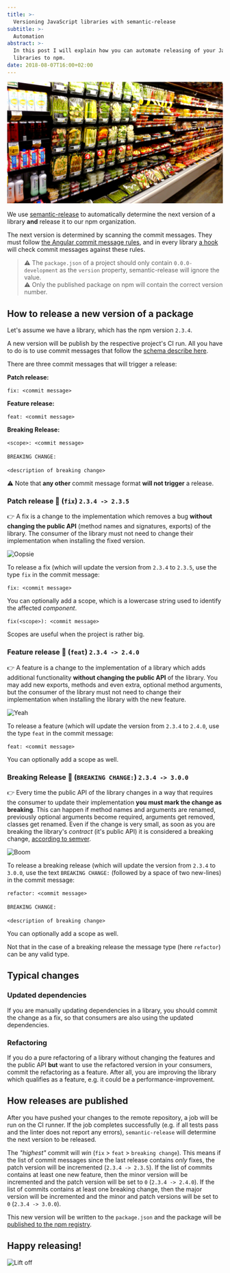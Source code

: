 ```yaml
---
title: >-
  Versioning JavaScript libraries with semantic-release
subtitle: >-
  Automation
abstract: >-
  In this post I will explain how you can automate releasing of your JavaScript
  libraries to npm.
date: 2018-08-07T16:00+02:00
---
```


![Vegetables wrapped in plastic at Safeway's Supermarket Portland](../media/automagically-version-javascript-libraries-with-semantic-release.jpg)

We use [semantic-release](https://github.com/semantic-release/semantic-release)
to automatically determine the next version of a library **and** release it to
our npm organization.

The next version is determined by scanning the commit messages. They must follow
[the Angular commit message rules](https://github.com/semantic-release/semantic-release#commit-message-format),
and in every library [a hook](https://github.com/marionebl/commitlint) will
check commit messages against these rules.

> ⚠️ The `package.json` of a project should only contain `0.0.0-development` as
> the `version` property, semantic-release will ignore the value.  
> ⚠️ Only the published package on npm will contain the correct version number.

## How to release a new version of a package

Let's assume we have a library, which has the npm version `2.3.4`.

A new version will be publish by the respective project's CI run. All you have
to do is to use commit messages that follow the
[schema describe here](https://github.com/semantic-release/semantic-release#commit-message-format).

There are three commit messages that will trigger a release:

**Patch release:**

    fix: <commit message>

**Feature release:**

    feat: <commit message>

**Breaking Release:**

    <scope>: <commit message>

    BREAKING CHANGE:

    <description of breaking change>

⚠️ Note that **any other** commit message format **will not trigger** a release.

### Patch release 🐞 (`fix`) `2.3.4 -> 2.3.5`

👉 A fix is a change to the implementation which removes a bug **without
changing the public API** (method names and signatures, exports) of the library.
The consumer of the library must not need to change their implementation when
installing the fixed version.

![Oopsie](https://media.giphy.com/media/GDnomdqpSHlIs/giphy.gif)

To release a fix (which will update the version from `2.3.4` to `2.3.5`, use the
type `fix` in the commit message:

    fix: <commit message>

You can optionally add a scope, which is a lowercase string used to identify the
affected _component_.

    fix(<scope>): <commit message>

Scopes are useful when the project is rather big.

### Feature release 🚀 (`feat`) `2.3.4 -> 2.4.0`

👉 A feature is a change to the implementation of a library which adds
additional functionality **without changing the public API** of the library. You
may add new exports, methods and even extra, optional method arguments, but the
consumer of the library must not need to change their implementation when
installing the library with the new feature.

![Yeah](https://media.giphy.com/media/9G6FaVKbEUWrK/giphy.gif)

To release a feature (which will update the version from `2.3.4` to `2.4.0`, use
the type `feat` in the commit message:

    feat: <commit message>

You can optionally add a scope as well.

### Breaking Release 🚨 (`BREAKING CHANGE:`) `2.3.4 -> 3.0.0`

👉 Every time the public API of the library changes in a way that requires the
consumer to update their implementation **you must mark the change as
breaking**. This can happen if method names and arguments are renamed,
previously optional arguments become required, arguments get removed, classes
get renamed. Even if the change is very small, as soon as you are breaking the
library's _contract_ (it's public API) it is considered a breaking change,
[according to semver](https://semver.org/#spec-item-8).

![Boom](https://media.giphy.com/media/aEI2mYEPQ4A2Q/giphy.gif)

To release a breaking release (which will update the version from `2.3.4` to
`3.0.0`, use the text `BREAKING CHANGE:` (followed by a space of two new-lines)
in the commit message:

    refactor: <commit message>

    BREAKING CHANGE:

    <description of breaking change>

You can optionally add a scope as well.

Not that in the case of a breaking release the message type (here `refactor`)
can be any valid type.

## Typical changes

### Updated dependencies

If you are manually updating dependencies in a library, you should commit the
change as a fix, so that consumers are also using the updated dependencies.

### Refactoring

If you do a pure refactoring of a library without changing the features and the
public API **but** want to use the refactored version in your consumers, commit
the refactoring as a feature. After all, you are improving the library which
qualifies as a feature, e.g. it could be a performance-improvement.

## How releases are published

After you have pushed your changes to the remote repository, a job will be run
on the CI runner. If the job completes successfully (e.g. if all tests pass and
the linter does not report any errors), `semantic-release` will determine the
next version to be released.

The _"highest"_ commit will _win_ (`fix` > `feat` > `breaking change`). This
means if the list of commit messages since the last release contains _only_
fixes, the patch version will be incremented (`2.3.4 -> 2.3.5`). If the list of
commits contains at least one new feature, then the minor version will be
incremented and the patch version will be set to `0` (`2.3.4 -> 2.4.0`). If the
list of commits contains at least one breaking change, then the major version
will be incremented and the minor and patch versions will be set to `0`
(`2.3.4 -> 3.0.0`).

This new version will be written to the `package.json` and the package will be
[published to the npm registry](https://docs.npmjs.com/cli/publish).

## Happy releasing!

![Lift off](https://media.giphy.com/media/bDZGZzd7B7Wh2/giphy.gif)
